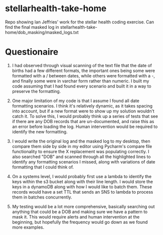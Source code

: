 # stellarhealth-take-home
Repo showing Ian Jeffries' work for the stellar health coding exercise. Can find the final masked log in 
stellarhealth-take-home/dob_masking/masked_logs.txt

# Questionaire

1. I had observed through visual scanning of the text file that the date of births had a few different formats, the important ones being 
some were formatted with a / between dates, while others were formatted with a -, and finally some were in varchar form
rather than numeric. I built my code assuming that I had found every scenario and built it in a way to preserve the formatting. 

2. One major limitation of my code is that I assume I found all date formatting scenarios. I think it's relatively dynamic,
as it takes spacing into account, but if a new format were to show up my solution wouldn't catch it. To solve this, I would
probably think up a series of tests that see if there are any DOB records that are un-documented, and raise this as an error
before loading the log. Human intervention would be required to identify the new formatting. 

3. I would write the original log and the masked log to my desktop, then compare them side by side in my editor using 
Pycharm's compare file functionality to ensure the X replacement was populating correctly. I also searched "DOB" and scanned
through all the highlighted lines to identify any formatting scenarios I missed, along with variations of date formatting that I could think
of. 

4. On a systems level, I would probably first use a lambda to identify the keys within the s3 bucket along with their line length. 
I would store the keys in a dynamoDB along with how I would like to batch them. These records would have a set TTL that sends an 
SNS to lambda to process them in batches concurrently. 

5. My testing would be a lot more comprehensive, basically searching out anything that could be a DOB and making sure we
have a pattern to mask it. This would require alerts and human intervention at the beginning, but hopefully the frequency would
go down as we found more examples.

